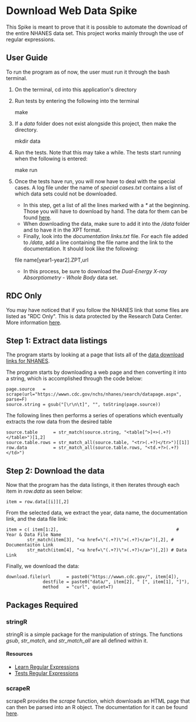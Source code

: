 # Download Web Data Spike
This Spike is meant to prove that it is possible to automate the download of the entire NHANES data set. This project works mainly through the use of regular expressions.

## User Guide

To run the program as of now, the user must run it through the bash terminal.

1. On the terminal, cd into this application's directory

2. Run tests by entering the following into the terminal

	make

3. If a _data_ folder does not exist alongside this project, then make the directory.

	mkdir data

4. Run the tests. Note that this may take a while. The tests start running when the following is entered:

	make run

5. Once the tests have run, you will now have to deal with the special cases. A log file under the name of _special cases.txt_ contains a list of which data sets could not be downloaded.

    - In this step, get a list of all the lines marked with a _*_ at the beginning. Those you will have to download by hand. The data for them can be found [here](https://wwwn.cdc.gov/nchs/nhanes/search/datapage.aspx).
    - When downloading the data, make sure to add it into the _/data_ folder and to have it in the XPT format.
    - Finally, look into the _documentation links.txt_ file. For each file added to _/data_, add a line containing the file name and the link to the documentation. It should look like the following:

	file name[year1-year2].ZPT,url

    - In this process, be sure to download the _Dual-Energy X-ray Absorptiometry - Whole Body_ data set.


## RDC Only

You may have noticed that if you follow the NHANES link that some files are listed as "RDC Only". This is data protected by the Research Data Center. More information [here](https://www.cdc.gov/rdc/).

## Step 1: Extract data listings

The program starts by looking at a page that lists all of the [data download links for NHANES](https://wwwn.cdc.gov/nchs/nhanes/search/datapage.aspx).

The program starts by downloading a web page and then converting it into a string, which is accomplished through the code below:

	page.source   = scrape(url="https://wwwn.cdc.gov/nchs/nhanes/search/datapage.aspx", parse=F)
	source.string = gsub("[\r\n\t]", "", toString(page.source))


The following lines then performs a series of operations which eventually extracts the row data from the desired table

	source.table      = str_match(source.string, "<table[^>]+>(.+?)</table>")[1,2]
	source.table.rows = str_match_all(source.table, "<tr>(.+?)</tr>")[[1]]
	row.data          = str_match_all(source.table.rows, "<td.+?>(.+?)</td>")

## Step 2: Download the data

Now that the program has the data listings, it then iterates through each item in _row.data_ as seen below:

	item = row.data[[i]][,2]

From the selected data, we extract the year, data name, the documentation link, and the data file link: 

	item = c( item[1:2],                                             # Year & Data File Name
            str_match(item[3], "<a href=\"(.+?)\">(.+?)</a>")[,2], # Documentaiton Link
            str_match(item[4], "<a href=\"(.+?)\">(.+?)</a>")[,2]) # Data Link

Finally, we download the data:

	download.file(url      = paste0("https://wwwn.cdc.gov/", item[4]),
                  destfile = paste0("data/", item[2], " [", item[1], "]"),
                  method   = "curl", quiet=T)

## Packages Required

### stringR
stringR is a simple package for the manipulation of strings. The functions _gsub_, _str\_match_, and _str\_match\_all_ are all defined within it.

#### Resources
- [Learn Regular Expressions](https://regexone.com/)
- [Tests Regular Expressions](https://regexr.com/)

### scrapeR
scrapeR provides the _scrape_ function, which downloads an HTML page that can then be parsed into an R object. The documentation for it can be found [here](https://cran.r-project.org/web/packages/scrapeR/scrapeR.pdf).